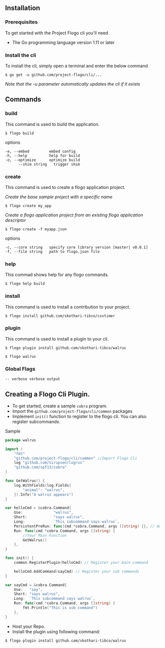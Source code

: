 ## Installation

### Prerequisites
To get started with the Project Flogo cli you'll need 
* The Go programming language version 1.11 or later 

### Install the cli
To install the cli, simply open a terminal and enter the below command
```
$ go get -u github.com/project-flogo/cli/...
```
_Note that the -u parameter automatically updates the cli if it exists_

## Commands

### build

This command is used to build the application.

```
$ flogo build
```

options
```
-e, --embed         embed config
-h, --help          help for build
-o, --optimize      optimize build
      --shim string   trigger shim
```

### create

This command is used to create a flogo application project.

_Create the base sample project with a specific name_ 
```
$ flogo create my_app
```

_Create a flogo application project from an existing flogo application descriptor_

```
$ flogo create -f myapp.json
```

options
```
-c, --core string   specify core library version [master| v0.0.1]
-f, --file string   path to flogo.json file

```
### help

This commad shows help for any flogo commands.

```
$ flogo help build
```

### install

This command is used to install a contribution to your project.

```
$ flogo install github.com/skothari-tibco/csvtimer
```

### plugin

This command is used to install a plugin to your cli.

```
$ flogo plugin install github.com/skothari-tibco/walrus

$ flogo walrus
```

### Global Flags
```
-- verbose verbose output
```

## Creating a Flogo Cli Plugin.

* To get started, create a sample `cobra` program.
* Import the `github.com/project-flogo/cli/common` packages
* Implement `init()` function to register to the flogo cli. You can also register subcommands.

Sample
```go
package walrus

import (
	"fmt"
    "github.com/project-flogo/cli/common" //Import Flogo Cli 
	log "github.com/sirupsen/logrus"
	"github.com/spf13/cobra"
)

func GetWalrus() {
	log.WithFields(log.Fields{
		"animal": "walrus",
	}).Info("A walrus appears")
}

var helloCmd = &cobra.Command{
	Use:              "walrus",
	Short:            "says walrus",
	Long:             `This subcommand says walrus`,
	PersistentPreRun: func(cmd *cobra.Command, args []string) {}, // Add any functions you want to run before running the command. If not leave blank.
	Run: func(cmd *cobra.Command, args []string) {
        //Your Main Function
		GetWalrus()
	},
}

func init() {
	common.RegisterPlugin(helloCmd) // Register your main command

	helloCmd.AddCommand(sayCmd) // Register your sub commands
}

var sayCmd = &cobra.Command{
	Use:   "say",
	Short: "says walrus",
	Long:  `This subcommand says walrus`,
	Run: func(cmd *cobra.Command, args []string) {
		fmt.Println("This is sub command")
	},
}
```

* Host your Repo.
* Install the plugin using following command:
```
$ flogo plugin install github.com/skothari-tibco/walrus
```